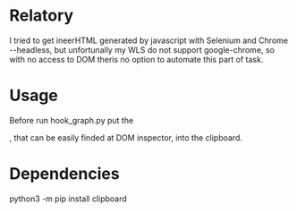 # Relatory
I tried to get ineerHTML generated by javascript with Selenium and Chrome --headless, but unfortunally my WLS do not support google-chrome, so with no access to DOM theris no option to automate this part of task.

# Usage
Before run hook_graph.py put the <div class="cell code_cell unselected rendered" tabindex="2">, that can be easily finded at DOM inspector, into the clipboard.
  
# Dependencies
python3 -m pip install clipboard
